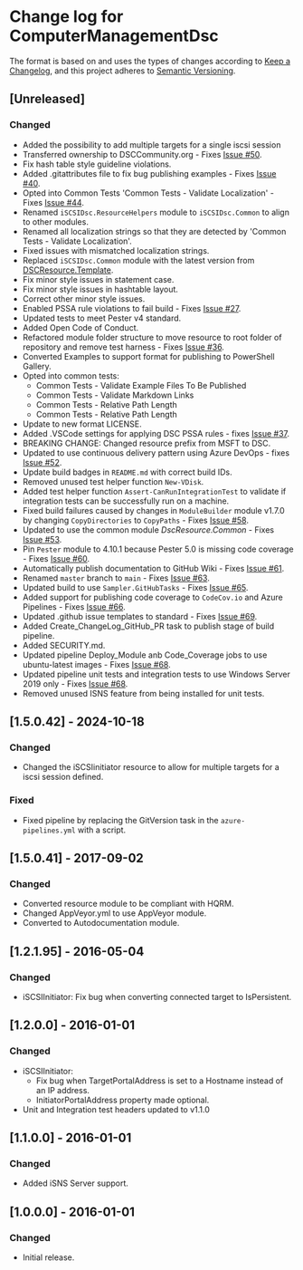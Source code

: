 # Change log for ComputerManagementDsc

The format is based on and uses the types of changes according to [Keep a Changelog](https://keepachangelog.com/en/1.0.0/),
and this project adheres to [Semantic Versioning](https://semver.org/spec/v2.0.0.html).

## [Unreleased]

### Changed

- Added the possibility to add multiple targets for a single iscsi session
- Transferred ownership to DSCCommunity.org - Fixes [Issue #50](https://github.com/dsccommunity/iSCSIDsc/issues/50).
- Fix hash table style guideline violations.
- Added .gitattributes file to fix bug publishing examples - Fixes [Issue #40](https://github.com/PlagueHO/iSCSIDsc/issues/40).
- Opted into Common Tests 'Common Tests - Validate Localization' - Fixes [Issue #44](https://github.com/PlagueHO/iSCSIDsc/issues/44).
- Renamed `iSCSIDsc.ResourceHelpers` module to `iSCSIDsc.Common`
  to align to other modules.
- Renamed all localization strings so that they are detected by
  'Common Tests - Validate Localization'.
- Fixed issues with mismatched localization strings.
- Replaced `iSCSIDsc.Common` module with the latest version from
  [DSCResource.Template](https://github.com/PowerShell/DSCResource.Template).
- Fix minor style issues in statement case.
- Fix minor style issues in hashtable layout.
- Correct other minor style issues.
- Enabled PSSA rule violations to fail build - Fixes [Issue #27](https://github.com/PlagueHO/iSCSIDsc/issues/27).
- Updated tests to meet Pester v4 standard.
- Added Open Code of Conduct.
- Refactored module folder structure to move resource
  to root folder of repository and remove test harness - Fixes [Issue #36](https://github.com/PlagueHO/iSCSIDsc/issues/36).
- Converted Examples to support format for publishing to PowerShell
  Gallery.
- Opted into common tests:
  - Common Tests - Validate Example Files To Be Published
  - Common Tests - Validate Markdown Links
  - Common Tests - Relative Path Length
  - Common Tests - Relative Path Length
- Update to new format LICENSE.
- Added .VSCode settings for applying DSC PSSA rules - fixes [Issue #37](https://github.com/PlagueHO/iSCSIDsc/issues/37).
- BREAKING CHANGE: Changed resource prefix from MSFT to DSC.
- Updated to use continuous delivery pattern using Azure DevOps - fixes
  [Issue #52](https://github.com/dsccommunity/iSCSIDsc/issues/52).
- Update build badges in `README.md` with correct build IDs.
- Removed unused test helper function `New-VDisk`.
- Added test helper function `Assert-CanRunIntegrationTest` to validate if
  integration tests can be successfully run on a machine.
- Fixed build failures caused by changes in `ModuleBuilder` module v1.7.0
  by changing `CopyDirectories` to `CopyPaths` - Fixes [Issue #58](https://github.com/dsccommunity/iSCSIDsc/issues/58).
- Updated to use the common module _DscResource.Common_ - Fixes [Issue #53](https://github.com/dsccommunity/iSCSIDsc/issues/53).
- Pin `Pester` module to 4.10.1 because Pester 5.0 is missing code
  coverage - Fixes [Issue #60](https://github.com/dsccommunity/iSCSIDsc/issues/60).
- Automatically publish documentation to GitHub Wiki - Fixes [Issue #61](https://github.com/dsccommunity/iSCSIDsc/issues/61).
- Renamed `master` branch to `main` - Fixes [Issue #63](https://github.com/dsccommunity/iSCSIDsc/issues/63).
- Updated build to use `Sampler.GitHubTasks` - Fixes [Issue #65](https://github.com/dsccommunity/iSCSIDsc/issues/65).
- Added support for publishing code coverage to `CodeCov.io` and
  Azure Pipelines - Fixes [Issue #66](https://github.com/dsccommunity/iSCSIDsc/issues/66).
- Updated .github issue templates to standard - Fixes [Issue #69](https://github.com/dsccommunity/iSCSIDsc/issues/69).
- Added Create_ChangeLog_GitHub_PR task to publish stage of build pipeline.
- Added SECURITY.md.
- Updated pipeline Deploy_Module anb Code_Coverage jobs to use ubuntu-latest
  images - Fixes [Issue #68](https://github.com/dsccommunity/iSCSIDsc/issues/68).
- Updated pipeline unit tests and integration tests to use Windows Server
  2019 only - Fixes [Issue #68](https://github.com/dsccommunity/iSCSIDsc/issues/68).
- Removed unused ISNS feature from being installed for unit tests.

## [1.5.0.42] - 2024-10-18

### Changed

- Changed the iSCSIinitiator resource to allow for multiple targets for a iscsi session defined.

### Fixed

- Fixed pipeline by replacing the GitVersion task in the `azure-pipelines.yml`
  with a script.

## [1.5.0.41] - 2017-09-02

### Changed

- Converted resource module to be compliant with HQRM.
- Changed AppVeyor.yml to use AppVeyor module.
- Converted to Autodocumentation module.

## [1.2.1.95] - 2016-05-04

### Changed

- iSCSIInitiator: Fix bug when converting connected target to IsPersistent.

## [1.2.0.0] - 2016-01-01

### Changed

- iSCSIInitiator:
  - Fix bug when TargetPortalAddress is set to a Hostname instead of an IP address.
  - InitiatorPortalAddress property made optional.
- Unit and Integration test headers updated to v1.1.0

## [1.1.0.0] - 2016-01-01

### Changed

- Added iSNS Server support.

## [1.0.0.0] - 2016-01-01

### Changed

- Initial release.
